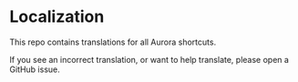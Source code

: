 # Localization
This repo contains translations for all Aurora shortcuts.

If you see an incorrect translation, or want to help
translate, please open a GitHub issue.
